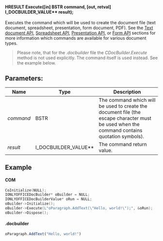 #### HRESULT Execute(\[in] BSTR command, \[out, retval] I\_DOCBUILDER\_VALUE\*\* result);

Executes the command which will be used to create the document file (text document, spreadsheet, presentation, form document, PDF). See the [Text document API](../../../../../Office%20API/Office%20API/Text%20Document%20API/index.md), [Spreadsheet API](../../../../../Office%20API/Office%20API/Spreadsheet%20API/index.md), [Presentation API](../../../../../Office%20API/Office%20API/Presentation%20API/index.md), or [Form API](../../../../../Office%20API/Office%20API/Form%20API/index.md) sections for more information which commands are available for various document types.

> Please note, that for the *.docbuilder* file the *CDocBuilder.Execute* method is not used explicitly. The command itself is used instead. See the example below.

## Parameters:

| Name      | Type                     | Description                                                                                                                                 |
| --------- | ------------------------ | ------------------------------------------------------------------------------------------------------------------------------------------- |
| *command* | BSTR                     | The command which will be used to create the document file (the escape character must be used when the command contains quotation symbols). |
| *result*  | I\_DOCBUILDER\_VALUE\*\* | The command return value.                                                                                                                   |

## Example

#### COM

```c++
CoInitialize(NULL);
IONLYOFFICEDocBuilder* oBuilder = NULL;
IONLYOFFICEDocBuilderValue* oRun = NULL;
oBuilder->Initialize();
oBuilder->Execute(L"oParagraph.AddText(\"Hello, world!\");", &oRun);
oBuilder->Dispose();
```

#### .docbuilder

```js
oParagraph.AddText("Hello, world!")
```

